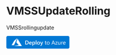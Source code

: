 # VMSSUpdateRolling
VMSSrollingupdate



<a href="https://portal.azure.com/#create/Microsoft.Template/uri/https%3A%2F%2Fraw.githubusercontent.com%2Fsabil05%2FVMSSUpdateRolling%2Fmaster%2Floadbalancer.json" target="_blank">
    <img src="https://raw.githubusercontent.com/Azure/azure-quickstart-templates/master/1-CONTRIBUTION-GUIDE/images/deploytoazure.png"/>
</a>
